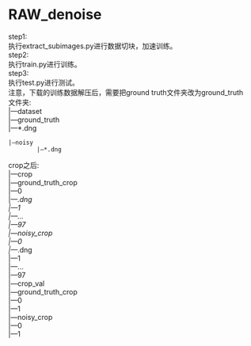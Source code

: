 # RAW_denoise

step1:    
执行extract_subimages.py进行数据切块，加速训练。    
step2:    
执行train.py进行训练。    
step3:    
执行test.py进行测试。    
注意，下载的训练数据解压后，需要把ground truth文件夹改为ground_truth    
文件夹:    
|—dataset    
	|—ground_truth    
	        |—*.dng    
    
	|—noisy    
	        |—*.dng    
    
crop之后:    
|—crop    
	|—ground_truth_crop    
		|—0    
		        |—*.dng    
		|—1    
		|—...    
		|—97    
	|—noisy_crop    
		|—0    
		        |—*.dng    
		|—1    
		|—...    
		|—97    
|—crop_val    
	|—ground_truth_crop    
		|—0    
		|—1    
	|—noisy_crop    
		|—0    
		|—1    
